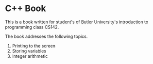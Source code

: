 # C++ Book

This is a book written for student's of Butler University's introduction to programming class CS142.

The book addresses the following topics.

1. Printing to the screen
1. Storing variables
1. Integer arithmetic